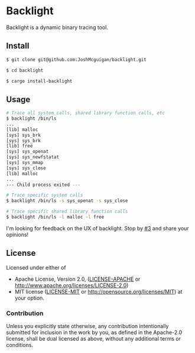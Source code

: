 # Backlight

Backlight is a dynamic binary tracing tool.

## Install

```sh
$ git clone git@github.com:JoshMcguigan/backlight.git

$ cd backlight

$ cargo install-backlight
```

## Usage

```sh
# Trace all system calls, shared library function calls, etc
$ backlight /bin/ls
...
[lib] malloc
[sys] sys_brk
[sys] sys_brk
[lib] free
[sys] sys_openat
[sys] sys_newfstatat
[sys] sys_mmap
[sys] sys_close
[lib] malloc
...
--- Child process exited ---

# Trace specific system calls
$ backlight /bin/ls -s sys_openat -s sys_close

# Trace specific shared library function calls
$ backlight /bin/ls -l malloc -l free
```

I'm looking for feedback on the UX of backlight. Stop by [#3](https://github.com/JoshMcguigan/backlight/issues/3) and share your opinions!

## License

Licensed under either of

 * Apache License, Version 2.0, ([LICENSE-APACHE](LICENSE-APACHE) or http://www.apache.org/licenses/LICENSE-2.0)
 * MIT license ([LICENSE-MIT](LICENSE-MIT) or http://opensource.org/licenses/MIT) at your option.

### Contribution

Unless you explicitly state otherwise, any contribution intentionally submitted for inclusion in the work by you, as defined in the Apache-2.0 license, shall be dual licensed as above, without any additional terms or conditions.
